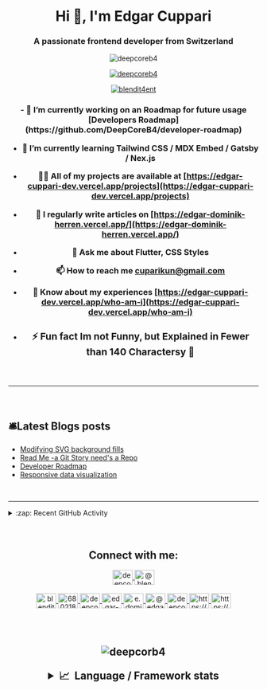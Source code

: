 <h1 align="center">Hi 👋, I'm Edgar Cuppari</h1>
<h3 align="center">A passionate frontend developer from Switzerland</h3>

<p align="center"> <img
        src="https://komarev.com/ghpvc/?username=deepcoreb4&label=Profile%20views&color=89bc1a&style=plastic"
        alt="deepcoreb4"/></p>

<p align="center"> <a href="https://github.com/ryo-ma/github-profile-trophy"><img
            src="https://github-profile-trophy.vercel.app/?username=deepcoreb4"
            alt="deepcoreb4"/></a></p>

<p align="center"> <a href="https://twitter.com/blendit4ent" target="blank"><img
            src="https://img.shields.io/twitter/follow/blendit4ent?logo=twitter&style=for-the-badge"
            alt="blendit4ent"/></a></p>
<h3 align="center">
- 🔭 I’m currently working on an Roadmap for future usage [Developers Roadmap](https://github.com/DeepCoreB4/developer-roadmap)

- 🌱 I’m currently learning **Tailwind CSS / MDX Embed / Gatsby / Nex.js**

- 👨‍💻 All of my projects are available at
  [https://edgar-cuppari-dev.vercel.app/projects](https://edgar-cuppari-dev.vercel.app/projects)

- 📝 I regularly write articles on [https://edgar-dominik-herren.vercel.app/](https://edgar-dominik-herren.vercel.app/)

- 💬 Ask me about **Flutter, CSS Styles**

- 📫 How to reach me **cuparikun@gmail.com**

- 📄 Know about my experiences
  [https://edgar-cuppari-dev.vercel.app/who-am-i](https://edgar-cuppari-dev.vercel.app/who-am-i)

- ### ⚡ Fun fact **Im not Funny, but Explained in Fewer than 140 Charactersy 🤪**

  </center>

    <br>

---

<br>

## 🛎️Latest Blogs posts

<!-- BLOG-POST-LIST:START -->
- [Modifying SVG background fills](https://edgar-dominik-herren.vercel.app/articles/svg-background-fills)
- [Read Me -a Git Story need&#39;s a Repo](https://dev.to/blendit4ent/read-me-a-git-story-needs-a-repo-4odo)
- [Developer Roadmap](https://edgar-dominik-herren.vercel.app/articles/developer-roadmap)
- [Responsive data visualization](https://edgar-dominik-herren.vercel.app/articles/responsive-data-visualization)
<!-- BLOG-POST-LIST:END -->

<br>

---

<details>

  <summary>:zap: Recent GitHub Activity</summary>
<!--START_SECTION:activity-->

- [![GitHub - Activity - Readme](https://github.com/DeepCoreB4/DeepCoreB4/actions/workflows/update-readme.yml/badge.svg?branch=main)](https://github.com/DeepCoreB4/DeepCoreB4/actions/workflows/update-readme.yml)

<!--END_SECTION:activity-->

<br>

</details>
<br
>
<br
>

<h2 align="center">Connect with me:</h3>

<p align="center">
  <a href="https://codepen.io/deepcoreb4" target="blank">
    <img
      align="center"
      src="https://raw.githubusercontent.com/rahuldkjain/github-profile-readme-generator/master/src/images/icons/Social/codepen.svg"
      alt="deepcoreb4"
      height="30"
      width="40"
    />
  </a>
  <a href="https://dev.to/@blendit4ent" target="blank">
    <img
      align="center"
      src="https://raw.githubusercontent.com/rahuldkjain/github-profile-readme-generator/master/src/images/icons/Social/devto.svg"
      alt="@blendit4ent"
      height="30"
      width="40"
    />
  </a><br><br>
  <a href="https://twitter.com/blendit4ent" target="blank">
    <img
      align="center"
      src="https://raw.githubusercontent.com/rahuldkjain/github-profile-readme-generator/master/src/images/icons/Social/twitter.svg"
      alt="blendit4ent"
      height="30"
      width="40"
    />
  </a>
  <a href="https://stackoverflow.com/users/6802188" target="blank">
    <img
      align="center"
      src="https://raw.githubusercontent.com/rahuldkjain/github-profile-readme-generator/master/src/images/icons/Social/stack-overflow.svg"
      alt="6802188"
      height="30"
      width="40"
    />
  </a>
  <a href="https://codesandbox.com/deepcoreb4" target="blank">
    <img
      align="center"
      src="https://raw.githubusercontent.com/rahuldkjain/github-profile-readme-generator/master/src/images/icons/Social/codesandbox.svg"
      alt="deepcoreb4"
      height="30"
      width="40"
    />
  </a>
  <a href="https://instagram.com/edgar-cuppari" target="blank">
    <img
      align="center"
      src="https://raw.githubusercontent.com/rahuldkjain/github-profile-readme-generator/master/src/images/icons/Social/instagram.svg"
      alt="edgar-cuppari"
      height="30"
      width="40"
    />
  </a>
  <a href="https://www.behance.net/e.dominik herren" target="blank">
    <img
      align="center"
      src="https://raw.githubusercontent.com/rahuldkjain/github-profile-readme-generator/master/src/images/icons/Social/behance.svg"
      alt="e.dominik herren"
      height="30"
      width="40"
    />
  </a>
  <a href="https://medium.com/@edgar-dominik-herren" target="blank">
    <img
      align="center"
      src="https://raw.githubusercontent.com/rahuldkjain/github-profile-readme-generator/master/src/images/icons/Social/medium.svg"
      alt="@edgar-dominik-herren"
      height="30"
      width="40"
    />
  </a>
  <a href="https://www.youtube.com/c/deepcore" target="blank">
    <img
      align="center"
      src="https://raw.githubusercontent.com/rahuldkjain/github-profile-readme-generator/master/src/images/icons/Social/youtube.svg"
      alt="deepcore"
      height="30"
      width="40"
    />
  </a>
  <a href="https://discord.gg/https://discord.gg/GR78mF6Q" target="blank">
    <img
      align="center"
      src="https://raw.githubusercontent.com/rahuldkjain/github-profile-readme-generator/master/src/images/icons/Social/discord.svg"
      alt="https://discord.gg/GR78mF6Q"
      height="30"
      width="40"
    />
  </a>
  <a href="/https://edgar-dominik-herren.vercel.app.com" target="blank">
    <img
      align="center"
      src="https://raw.githubusercontent.com/rahuldkjain/github-profile-readme-generator/master/src/images/icons/Social/rss.svg"
      alt="https://edgar-dominik-herren.vercel.app.com"
      height="30"
      width="40"
    />
  </a>
</p>

<h2 align="center"></br>

![deepcorb4](https://cr-ss-service.azurewebsites.net/api/ScreenShot?widget=activity&username=deepcoreb4&labels=true)

<details>
  <summary><b>📈&nbsp;&nbsp;Language&nbsp;/&nbsp;Framework stats</b></summary>
  <br/>

![deepcorb4](https://github-readme-mod.vercel.app/api?username=deepcoreb4&show_icons=true&theme=monokai)

[![dashboard](https://wakatime.com/badge/user/956ac3ec-0172-42a0-a5e6-84b32edaf94e.svg)](https://wakatime.com/dashboard)
[![portfolio](https://wakatime.com/badge/github/DeepCoreB4/zslabs-next.svg)](https://wakatime.com/badge/github/DeepCoreB4/zslabs-next)

  <a href='https://profile.codersrank.io/user/deepcoreb4/'>
  <img src='https://cr-skills-chart-widget.azurewebsites.net/api/api?username=deepcoreb4&padding=30&skills=angular,batchfile,c,C%23,coffeescript,dart,go,html,json,java,javascript,less,mysql,php,pandas,perl,python,reactjs,scss,shell,svelte,swift,typescript,vue'>
  </a>

</details>
